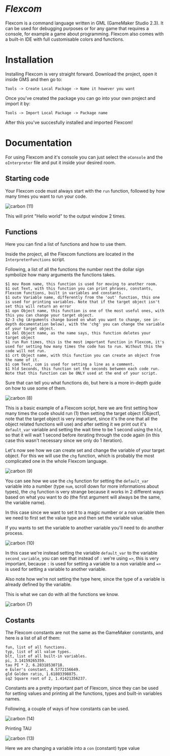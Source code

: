 # ***Flexcom***

Flexcom is a command language written in GML (GameMaker Studio 2.3).
It can be used for debugging purposes or for any game that requires a console, for example a game about programming.
Flexcom also comes with a built-in IDE with full customisable colors and functions.

# **Installation**

Installing Flexcom is very straight forward.
Download the project, open it inside GMS and then go to:

`Tools -> Create Local Package -> Name it however you want`

Once you've created the package you can go into your own project and import it by:

`Tools -> Import Local Package -> Package name`

After this you've succesfully installed and imported Flexcom!

# **Documentation**

For using Flexcom and it's console you can just select the `oConsole` and the `oInterpreter` file and put it inside your desired room.

## **Starting code**

Your Flexcom code must always start with the `run` function, followed by how many times you want to run your code.

![carbon (11)](https://user-images.githubusercontent.com/87675824/184041346-8ec4c59a-6c9c-4769-84a9-f4a89bbca3c7.png)

This will print "Hello world" to the output window 2 times.

## **Functions**

Here you can find a list of functions and how to use them.

Inside the project, all the Flexcom functions are located in the ``InterpreterFunctions`` script.

Following, a list of all the functions the number next the dollar sign symbolize how many arguments the functions takes.

```
$1 mov Room name, this function is used for moving to another room.
$1 out Text, with this function you can print phrases, constants, Flexcom functions, built in variables and constants.
$1 outv Variable name, differently from the 'out' function, this one is used for printing variables. Note that if the target object isn't set this will return an error 
$1 opn Object name, this function is one of the most useful ones, with this you can change your target object.
$2-3 chg (Arguments change based on what you want to change, see in-depth documentation below), with the 'chg' you can change the variable of your target object.
$1 del Object name, as the name says, this function deletes your target object
$1 run Run times, this is the most important function in Flexcom, it's used for setting how many times the code has to run. Without this the code will not run.
$1 crt Object name, with this function you can create an object from the name of it.
$1 com Text, com is used for setting a line as a comment.
$1 hld Seconds, this function set the seconds between each code run. Note that this function can be ONLY used at the end of your script. 
```

Sure that can tell you what functions do, but here is a more in-depth guide on how to use some of them.

![carbon (8)](https://user-images.githubusercontent.com/87675824/184041092-1e300b2c-ac9a-4d00-a9f4-da785d95e0dd.png)

This is a basic example of a Flexcom script, here we are first setting how many times the code should run (1) then setting the target object (Object1, note that the
target object is very important, since it's the one that all the object related functions will use) and after setting it we print out it's ``default_var`` variable and setting the wait time to be 1 second using the ``hld``, so that it will wait 1 second before iterating through the code again (in this case this wasn't necessary since we only do 1 iteration).

Let's now see how we can create set and change the variable of your target object.
For this we will use the ``chg`` function, which is probably the most complicated one in the whole Flexcom language.

![carbon (9)](https://user-images.githubusercontent.com/87675824/184041208-c61c6a2a-9fe5-4a6f-8c44-e29b4ee47ef9.png)

You can see how we use the ``chg`` function for setting the ``default_var`` variable into a number (type ``num``, scroll down for more informations about types),
the ``chg`` function is very strange because it works in 2 different ways based on what you want to do (the first argument will always be the same, the variable name). 

In this case since we want to set it to a magic number or a non variable then we need to first set the value type and then set the variable value.

If you wants to set the variable to another variable you'll need to do another process.

![carbon (10)](https://user-images.githubusercontent.com/87675824/184041287-d046f8de-eeff-4c9e-a022-a9ddf61e20f8.png)

In this case we're instead setting the variable ``default_var`` to the variable ``second_variable``, you can see that instead of ``:`` we're using ``=>``, this is very important, because ``:`` is used for setting a variable to a non variable and ``=>`` is used for setting a variable to another variable.

Also note how we're not setting the type here, since the type of a variable is already defined by the variable.

This is what we can do with all the functions we know.

![carbon (7)](https://user-images.githubusercontent.com/87675824/184041004-0a29bdd8-139e-4a8c-9102-8da9aad3bf6d.png)

## **Costants**

The Flexcom constants are not the same as the GameMaker constants, and here is a list of all of them:

```
fun, list of all functions.
typ, list of all value types.
blt, list of all built-in variables.
pi, 3.14159265359.
tau PI * 2, 6.28318530718.
e Euler's constant, 0.5772156649.
gld Golden ratio, 1.61803398875.
sq2 Square root of 2, 1.41421356237.
```
Constants are a pretty important part of Flexcom, since they can be used for setting values and printing all the functions, types and built-in variables names.

Following, a couple of ways of how constants can be used.

![carbon (14)](https://user-images.githubusercontent.com/87675824/184043428-13a67b1f-ab27-4ae0-9742-b539ad1df26b.png)

Printing TAU

![carbon (13)](https://user-images.githubusercontent.com/87675824/184043385-9824bc03-b4d8-4899-a792-a5cfa1e49421.png)

Here we are changing a variable into a ``con`` (constant) type value









